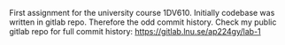 First assignment for the university course 1DV610.
Initially codebase was written in gitlab repo. Therefore the odd commit history. Check my public gitlab repo for full commit history:
https://gitlab.lnu.se/ap224gy/lab-1